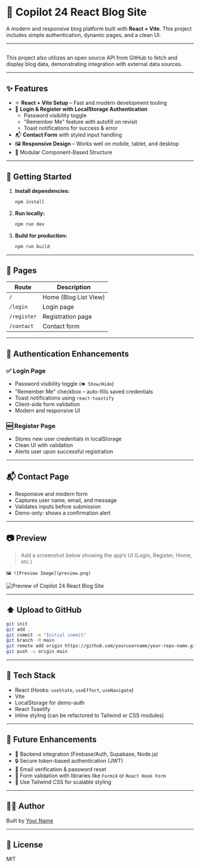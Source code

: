 
# 📰 Copilot 24 React Blog Site

A modern and responsive blog platform built with **React + Vite**. This project includes simple authentication, dynamic pages, and a clean UI.

---

##
This project also utilizes an open source API from GitHub to fetch and display blog data, demonstrating integration with external data sources.

---

## ✨ Features

- ⚛️ **React + Vite Setup** – Fast and modern development tooling
- 🔐 **Login & Register with LocalStorage Authentication**
  - Password visibility toggle
  - "Remember Me" feature with autofill on revisit
  - Toast notifications for success & error
- 📬 **Contact Form** with styled input handling
- 🖼 **Responsive Design** – Works well on mobile, tablet, and desktop
- 📁 Modular Component-Based Structure

---

## 🚀 Getting Started

1. **Install dependencies:**
   ```bash
   npm install
   ```

2. **Run locally:**
   ```bash
   npm run dev
   ```

3. **Build for production:**
   ```bash
   npm run build
   ```

---

## 📄 Pages

| Route         | Description             |
| ------------- | ----------------------- |
| `/`           | Home (Blog List View)   |
| `/login`      | Login page              |
| `/register`   | Registration page       |
| `/contact`    | Contact form            |

---

## 🔐 Authentication Enhancements

### ✅ Login Page

- Password visibility toggle (`👁 Show/Hide`)
- "Remember Me" checkbox – auto-fills saved credentials
- Toast notifications using `react-toastify`
- Client-side form validation
- Modern and responsive UI

### 🆕 Register Page

- Stores new user credentials in localStorage
- Clean UI with validation
- Alerts user upon successful registration

---

## 📬 Contact Page

- Responsive and modern form
- Captures user name, email, and message
- Validates inputs before submission
- Demo-only: shows a confirmation alert

---

## 📷 Preview

> Add a screenshot below showing the app’s UI (Login, Register, Home, etc.)

```
🖼 ![Preview Image](preview.png)
```
![Preview of Copilot 24 React Blog Site](../react/src/assets/image/ChatGPT%20Image%20Jun%2025,%202025,%2009_02_33%20PM.png)



---

## ⬆️ Upload to GitHub

```bash
git init
git add .
git commit -m "Initial commit"
git branch -M main
git remote add origin https://github.com/yourusername/your-repo-name.git
git push -u origin main
```

---

## 🔧 Tech Stack

- React (Hooks: `useState`, `useEffect`, `useNavigate`)
- Vite
- LocalStorage for demo-auth
- React Toastify
- Inline styling (can be refactored to Tailwind or CSS modules)

---

## 📌 Future Enhancements

- 🔑 Backend integration (Firebase/Auth, Supabase, Node.js)
- 🔒 Secure token-based authentication (JWT)
- 📧 Email verification & password reset
- 🧪 Form validation with libraries like `Formik` or `React Hook Form`
- 🌈 Use Tailwind CSS for scalable styling

---

## 👨‍💻 Author

Built by [Your Name](https://github.com/NwogboPrince)

---

## 🪪 License

MIT
